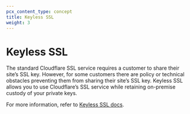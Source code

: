 ```yaml
---
pcx_content_type: concept
title: Keyless SSL
weight: 3
---
```


# Keyless SSL

The standard Cloudflare SSL service requires a customer to share their site’s SSL key. However, for some customers there are policy or technical obstacles preventing them from sharing their site’s SSL key. Keyless SSL allows you to use Cloudflare’s SSL service while retaining on-premise custody of your private keys.

For more information, refer to [Keyless SSL docs](/ssl/keyless-ssl/).